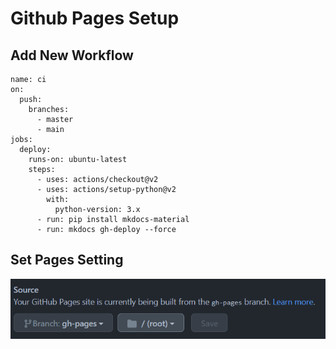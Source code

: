 # Github Pages Setup

## Add New Workflow

``` title=".github/workflows/ci.yml"
name: ci 
on:
  push:
    branches:
      - master 
      - main
jobs:
  deploy:
    runs-on: ubuntu-latest
    steps:
      - uses: actions/checkout@v2
      - uses: actions/setup-python@v2
        with:
          python-version: 3.x
      - run: pip install mkdocs-material 
      - run: mkdocs gh-deploy --force

```

## Set Pages Setting

![ss](../img/github_pages_source_setting.png)